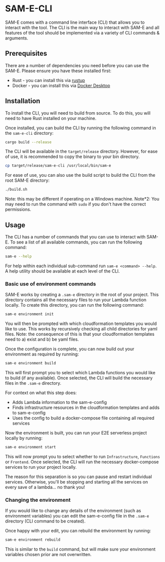 # SAM-E-CLI

SAM-E comes with a command line interface (CLI) that allows you to interact with the tool. The CLI is the main way to interact with SAM-E and all features of the tool should be implemented via a variety of CLI commands & arguments.

## Prerequisites

There are a number of dependencies you need before you can use the SAM-E. Please ensure you have these installed first:
* Rust - you can install this via [rustup](https://rustup.rs/)
* Docker - you can install this via [Docker Desktop](https://www.docker.com/products/docker-desktop)

## Installation

To install the CLI, you will need to build from source. To do this, you will need to have Rust installed on your machine. 

Once installed, you can build the CLI by running the following command in the `sam-e-cli` directory:

```bash
cargo build --release
```

The CLI will be available in the `target/release` directory. However, for ease of use, it is recommended to copy the binary to your bin directory.

```bash
cp target/release/sam-e-cli /usr/local/bin/sam-e
```

For ease of use, you can also use the build script to build the CLI from the root SAM-E directory:

```bash
./build.sh
```

Note: this may be different if operating on a Windows machine.
Note*2: You may need to run the command with `sudo` if you don't have the correct permissions.

## Usage

The CLI has a number of commands that you can use to interact with SAM-E. To see a list of all available commands, you can run the following command:

```bash
sam-e --help
```

For help within each individual sub-command run `sam-e <command> --help`. A help utility should be available at each level of the CLI.

### Basic use of environment commands

SAM-E works by creating a `.sam-e` directory in the root of your project. This directory contains all the necessary files to run your Lambda function locally. To create this directory, you can run the following command:

```bash
sam-e environment init
```

You will then be prompted with which cloudformation templates you would like to use. This works by recursively checking all child directories for yaml files. Note: the consequence of this is that your cloudformation templates need to a) exist and b) be yaml files.

Once the configuration is complete, you can now build out your environment as required by running:

```bash
sam-e environment build
```

This will first prompt you to select which Lambda functions you would like to build (if any available). Once selected, the CLI will build the necessary files in the `.sam-e` directory.

For context on what this step does:
* Adds Lambda information to the sam-e-config
* Finds infrastructure resources in the cloudformation templates and adds to sam-e-config
* Uses the config to build a docker-compose file containing all required services

Now the environment is built, you can run your E2E serverless project locally by running:

```bash
sam-e environment start
```

This will now prompt you to select whether to run `Infrastructure`, `Functions` or `Frontend`. Once selected, the CLI will run the necessary docker-compose services to run your project locally.

The reason for this separation is so you can pause and restart individual services. Otherwise, you'll be stopping and starting all the services on every save of a lambda... no thank you!

### Changing the environment

If you would like to change any details of the environment (such as environment variables) you can edit the sam-e-config file in the `.sam-e` directory (CLI command to be created). 

Once happy with your edit, you can rebuild the environment by running:

```bash
sam-e environment rebuild
```
This is similar to the `build` command, but will make sure your environment variables chosen prior are not overwritten.
